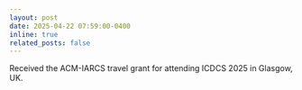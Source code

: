 ```yaml
---
layout: post
date: 2025-04-22 07:59:00-0400
inline: true
related_posts: false
---
```


Received the ACM-IARCS travel grant for attending ICDCS 2025 in Glasgow, UK.
